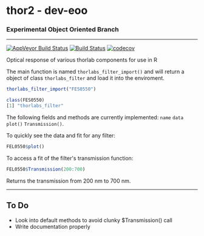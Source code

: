 # thor2 - dev-eoo
### Experimental Object Oriented Branch

------

[![AppVeyor Build Status](https://ci.appveyor.com/api/projects/status/github/tjconstant/thor2?branch=dev-eoo&svg=true)](https://ci.appveyor.com/project/tjconstant/thor2) [![Build Status](https://travis-ci.org/tjconstant/thor2.svg?branch=dev-eoo)](https://travis-ci.org/tjconstant/thor2) [![codecov](https://codecov.io/gh/tjconstant/thor2/branch/dev-eoo/graph/badge.svg)](https://codecov.io/gh/tjconstant/thor2/branch/dev-eoo)


Optical response of various thorlab components for use in R

The main function is named `thorlabs_filter_import()` and will return a object of class `thorlabs_filter` and load it into the enviroment.

```r
thorlabs_filter_import("FES0550")

class(FES0550)
[1] "thorlabs_filter"
```

The following fields and methods are currently implemented: `name` `data` `plot()` `Transmission()`. 

To quickly see the data and fit for any filter: 

```r 
FEL0550$plot()
````

To access a fit of the filter's transmission function:

```r
FEL0550$Transmission(200:700)
```

Returns the transmission from 200 nm to 700 nm.

--------

## To Do

* Look into default methods to avoid clunky $Transmission() call
* Write documentation properly
